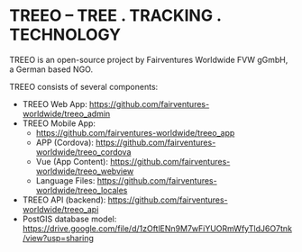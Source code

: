 # TREEO – TREE . TRACKING . TECHNOLOGY

TREEO is an open-source project by Fairventures Worldwide FVW gGmbH, a German based NGO.

TREEO consists of several components:
- TREEO Web App: https://github.com/fairventures-worldwide/treeo_admin
- TREEO Mobile App: 
  - https://github.com/fairventures-worldwide/treeo_app
  - APP (Cordova): https://github.com/fairventures-worldwide/treeo_cordova
  - Vue (App Content): https://github.com/fairventures-worldwide/treeo_webview
  - Language Files: https://github.com/fairventures-worldwide/treeo_locales
- TREEO API (backend): https://github.com/fairventures-worldwide/treeo_api
- PostGIS database model: https://drive.google.com/file/d/1zOftlENn9M7wFiYUORmWfyTldJ6O7tnk/view?usp=sharing
